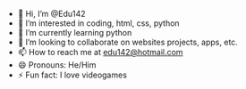 - 👋 Hi, I’m @Edu142
- 👀 I’m interested in coding, html, css, python
- 🌱 I’m currently learning python
- 💞️ I’m looking to collaborate on websites projects, apps, etc.
- 📫 How to reach me at edu142@hotmail.com  
- 😄 Pronouns: He/Him
- ⚡ Fun fact: I love videogames

<!---
Edu142/Edu142 is a ✨ special ✨ repository because its `README.md` (this file) appears on your GitHub profile.
You can click the Preview link to take a look at your changes.
--->
